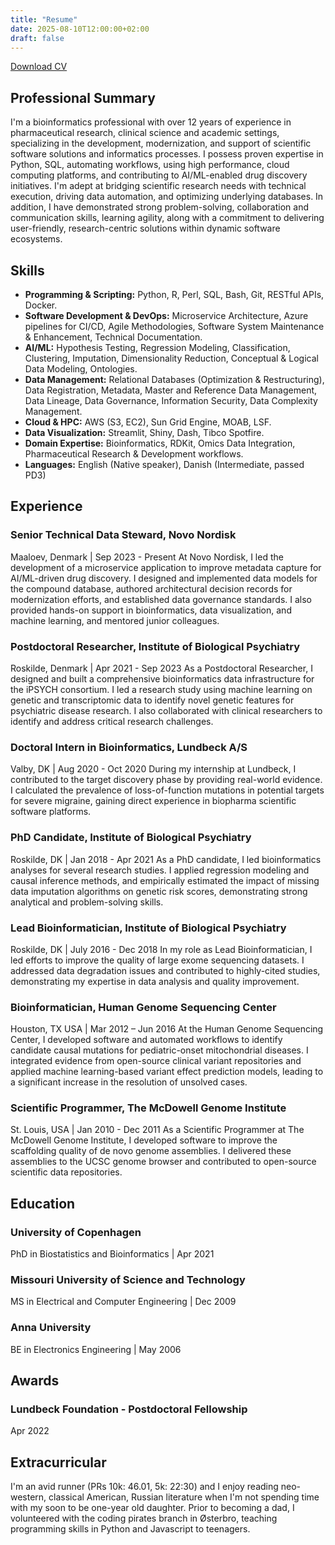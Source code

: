```yaml
---
title: "Resume"
date: 2025-08-10T12:00:00+02:00
draft: false
---
```


<a href="/VivekAppaduraiCV.pdf" target="_blank" rel="noopener">Download CV</a>

## Professional Summary

I'm a bioinformatics professional with over 12 years of experience in pharmaceutical research, clinical science and academic settings, specializing in the development, modernization, and support of scientific software solutions and informatics processes. I possess proven expertise in Python, SQL, automating workflows, using high performance, cloud computing platforms, and contributing to AI/ML-enabled drug discovery initiatives. I'm adept at bridging scientific research needs with technical execution, driving data automation, and optimizing underlying databases. In addition, I have demonstrated strong problem-solving, collaboration and communication skills, learning agility, along with a commitment to delivering user-friendly, research-centric solutions within dynamic software ecosystems.

## Skills

*   **Programming & Scripting:** Python, R, Perl, SQL, Bash, Git, RESTful APIs, Docker.
*   **Software Development & DevOps:** Microservice Architecture, Azure pipelines for CI/CD, Agile Methodologies, Software System Maintenance & Enhancement, Technical Documentation.
*   **AI/ML:** Hypothesis Testing, Regression Modeling, Classification, Clustering, Imputation, Dimensionality Reduction, Conceptual & Logical Data Modeling, Ontologies.
*   **Data Management:** Relational Databases (Optimization & Restructuring), Data Registration, Metadata, Master and Reference Data Management, Data Lineage, Data Governance, Information Security, Data Complexity Management.
*   **Cloud & HPC:** AWS (S3, EC2), Sun Grid Engine, MOAB, LSF.
*   **Data Visualization:** Streamlit, Shiny, Dash, Tibco Spotfire.
*   **Domain Expertise:** Bioinformatics, RDKit, Omics Data Integration, Pharmaceutical Research & Development workflows.
*   **Languages:** English (Native speaker), Danish (Intermediate, passed PD3)

## Experience

### Senior Technical Data Steward, Novo Nordisk
Maaloev, Denmark | Sep 2023 - Present
At Novo Nordisk, I led the development of a microservice application to improve metadata capture for AI/ML-driven drug discovery. I designed and implemented data models for the compound database, authored architectural decision records for modernization efforts, and established data governance standards. I also provided hands-on support in bioinformatics, data visualization, and machine learning, and mentored junior colleagues.

### Postdoctoral Researcher, Institute of Biological Psychiatry
Roskilde, Denmark | Apr 2021 - Sep 2023
As a Postdoctoral Researcher, I designed and built a comprehensive bioinformatics data infrastructure for the iPSYCH consortium. I led a research study using machine learning on genetic and transcriptomic data to identify novel genetic features for psychiatric disease research. I also collaborated with clinical researchers to identify and address critical research challenges.

### Doctoral Intern in Bioinformatics, Lundbeck A/S
Valby, DK | Aug 2020 - Oct 2020
During my internship at Lundbeck, I contributed to the target discovery phase by providing real-world evidence. I calculated the prevalence of loss-of-function mutations in potential targets for severe migraine, gaining direct experience in biopharma scientific software platforms.

### PhD Candidate, Institute of Biological Psychiatry
Roskilde, DK | Jan 2018 - Apr 2021
As a PhD candidate, I led bioinformatics analyses for several research studies. I applied regression modeling and causal inference methods, and empirically estimated the impact of missing data imputation algorithms on genetic risk scores, demonstrating strong analytical and problem-solving skills.

### Lead Bioinformatician, Institute of Biological Psychiatry
Roskilde, DK | July 2016 - Dec 2018
In my role as Lead Bioinformatician, I led efforts to improve the quality of large exome sequencing datasets. I addressed data degradation issues and contributed to highly-cited studies, demonstrating my expertise in data analysis and quality improvement.

### Bioinformatician, Human Genome Sequencing Center
Houston, TX USA | Mar 2012 – Jun 2016
At the Human Genome Sequencing Center, I developed software and automated workflows to identify candidate causal mutations for pediatric-onset mitochondrial diseases. I integrated evidence from open-source clinical variant repositories and applied machine learning-based variant effect prediction models, leading to a significant increase in the resolution of unsolved cases.

### Scientific Programmer, The McDowell Genome Institute
St. Louis, USA | Jan 2010 - Dec 2011
As a Scientific Programmer at The McDowell Genome Institute, I developed software to improve the scaffolding quality of de novo genome assemblies. I delivered these assemblies to the UCSC genome browser and contributed to open-source scientific data repositories.

## Education

### University of Copenhagen
PhD in Biostatistics and Bioinformatics | Apr 2021

### Missouri University of Science and Technology
MS in Electrical and Computer Engineering | Dec 2009

### Anna University
BE in Electronics Engineering | May 2006

## Awards

### Lundbeck Foundation - Postdoctoral Fellowship
Apr 2022

## Extracurricular

I'm an avid runner (PRs 10k: 46.01, 5k: 22:30) and I enjoy reading neo-western, classical American, Russian literature when I'm not spending time with my soon to be one-year old daughter. Prior to becoming a dad, I volunteered with the coding pirates branch in Østerbro, teaching programming skills in Python and Javascript to teenagers.